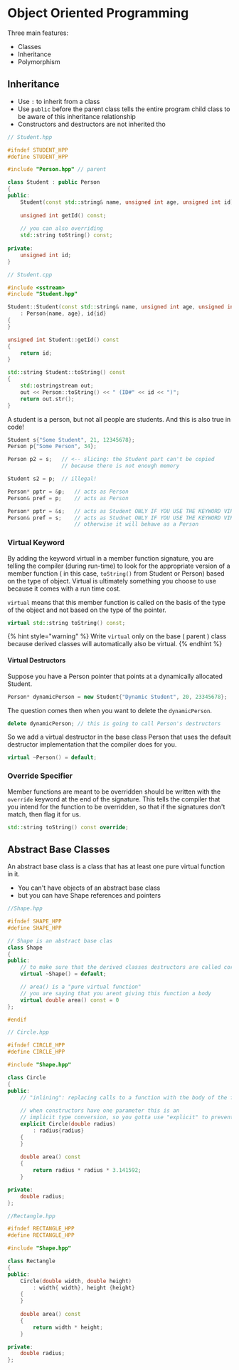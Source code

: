 # Object Oriented Programming

Three main features:

* Classes
* Inheritance 
* Polymorphism

## Inheritance 

* Use `:` to inherit from a class
* Use `public` before the parent class tells the entire program child class to be aware of this inheritance relationship
* Constructors and destructors are not inherited tho

```cpp
// Student.hpp 

#ifndef STUDENT_HPP
#define STUDENT_HPP

#include "Person.hpp" // parent

class Student : public Person
{
public: 
    Student(const std::string& name, unsigned int age, unsigned int id);
    
    unsigned int getId() const;
    
    // you can also overriding 
    std::string toString() const;
    
private: 
    unsigned int id;
}
```

```cpp
// Student.cpp 

#include <sstream>
#include "Student.hpp"

Student::Student(const std::string& name, unsigned int age, unsigned int id)
    : Person{name, age}, id{id}
{
}

unsigned int Student::getId() const
{
    return id;
}

std::string Student::toString() const
{
    std::ostringstream out; 
    out << Person::toString() << " (ID#" << id << ")";
    return out.str();
}
```

A student is a person, but not all people are students. And this is also true in code!

```cpp
Student s{"Some Student", 21, 12345678};
Person p{"Some Person", 34};

Person p2 = s;   // <-- slicing: the Student part can't be copied 
                 // because there is not enough memory

Student s2 = p;  // illegal!

Person* pptr = &p;   // acts as Person
Person& pref = p;    // acts as Person

Person* pptr = &s;   // acts as Student ONLY IF YOU USE THE KEYWORD VIRTUAL IN FXN SIGNATURE
Person& pref = s;    // acts as Studnet ONLY IF YOU USE THE KEYWORD VIRTUAL IN FXN SIGNATURE
                     // otherwise it will behave as a Person

```

### Virtual Keyword

By adding the keyword virtual in a member function signature, you are telling the compiler \(during run-time\) to look for the appropriate version of a member function \( in this case, `toString()` from Student or Person\) based on the type of object. Virtual is ultimately something you choose to use because it comes with a run time cost.

`virtual` means that this member function is called on the basis of the type of the object and not based on the type of the pointer.

```cpp
virtual std::string toString() const;
```

{% hint style="warning" %}
Write `virtual` only on the base \( parent \) class because derived classes will automatically also be virtual.
{% endhint %}

#### Virtual Destructors

Suppose you have a Person pointer that points at a dynamically allocated Student.

```cpp
Person* dynamicPerson = new Student{"Dynamic Student", 20, 23345678};
```

The question comes then when you want to delete the `dynamicPerson`.

```cpp
delete dynamicPerson; // this is going to call Person's destructors
```

So we add a virtual destructor in the base class Person that uses the default destructor implementation that the compiler does for you.

```cpp
virtual ~Person() = default;
```

### Override Specifier

Member functions are meant to be overridden should be written with the `override` keyword at the end of the signature. This tells the compiler that you intend for the function to be overridden, so that if the signatures don't match, then flag it for us.

```cpp
std::string toString() const override;
```

## Abstract Base Classes

An abstract base class is a class that has at least one pure virtual function in it.

* You can't have objects of an abstract base class 
* but you can have Shape references and pointers 

```cpp
//Shape.hpp

#ifndef SHAPE_HPP
#define SHAPE_HPP

// Shape is an abstract base clas
class Shape
{
public: 
    // to make sure that the derived classes destructors are called correctly
    virtual ~Shape() = default;

    // area() is a "pure virtual function"
    // you are saying that you arent giving this function a body
    virtual double area() const = 0
};

#endif
```

```cpp
// Circle.hpp 

#ifndef CIRCLE_HPP
#define CIRCLE_HPP

#include "Shape.hpp"

class Circle
{
public:
    // "inlining": replacing calls to a function with the body of the function 
    
    // when constructors have one parameter this is an 
    // implicit type conversion, so you gotta use "explicit" to prevent that
    explicit Circle(double radius)
        : radius{radius}
    {
    }
    
    double area() const
    {
        return radius * radius * 3.141592;
    }

private:
    double radius;
};
```

```cpp
//Rectangle.hpp

#ifndef RECTANGLE_HPP
#define RECTANGLE_HPP

#include "Shape.hpp"

class Rectangle
{
public:
    Circle(double width, double height)
        : width{ width}, height {height}
    {
    }
    
    double area() const
    {
        return width * height;
    }

private:
    double radius;
};
```

